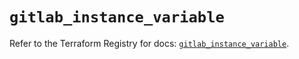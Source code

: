 # `gitlab_instance_variable`

Refer to the Terraform Registry for docs: [`gitlab_instance_variable`](https://registry.terraform.io/providers/gitlabhq/gitlab/18.2.0/docs/resources/instance_variable).
